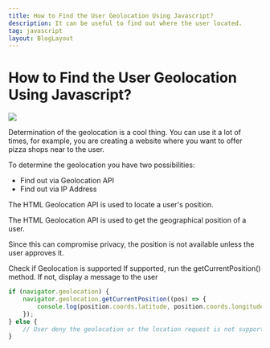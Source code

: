 ```yaml
---
title: How to Find the User Geolocation Using Javascript?
description: It can be useful to find out where the user located.
tag: javascript
layout: BlogLayout
---
```


# How to Find the User Geolocation Using Javascript?

![](https://www.webdesignerdepot.com/cdn-origin/uploads/2019/06/featured_ipgeolocationapi.png)

Determination of the geolocation is a cool thing. You can use it a lot of times, for example, you are creating a website where you want to offer pizza shops near to the user.

To determine the geolocation you have two possibilities:
- Find out via Geolocation API
- Find out via IP Address

The HTML Geolocation API is used to locate a user's position.

The HTML Geolocation API is used to get the geographical position of a user.

Since this can compromise privacy, the position is not available unless the user approves it.

Check if Geolocation is supported
If supported, run the getCurrentPosition() method. If not, display a message to the user

```javascript
if (navigator.geolocation) {
    navigator.geolocation.getCurrentPosition((pos) => {
        console.log(position.coords.latitude, position.coords.longitude)
    });
} else {
    // User deny the geolocation or the location request is not supported
}
```